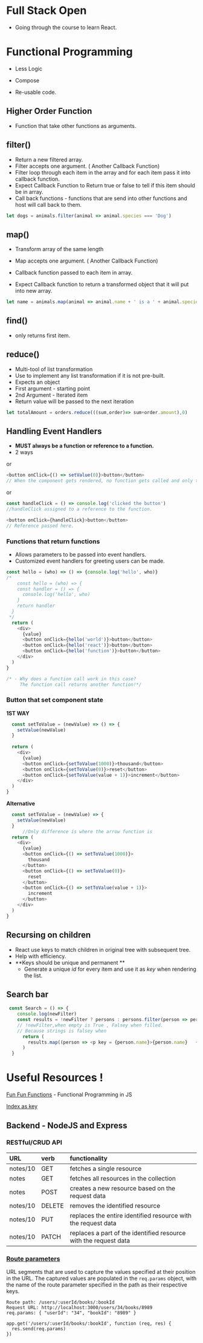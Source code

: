 # Full Stack Open

- Going through the course to learn React.




# Functional Programming

- Less Logic

- Compose

- Re-usable code.

  

## Higher Order Function

- Function that take other functions as arguments.

## filter()

- Return  a new filtered array.
- Filter accepts one argument. ( Another Callback Function)
- Filter loop through each item in the array and for each item pass it into callback function.
- Expect Callback Function to Return true or false to tell if this item should be in array.
- Call back functions - functions that are send into other functions and host will call back to them.



```javascript
let dogs = animals.filter(animal => animal.species === 'Dog')
```



## map()

- Transform array of the same length
- Map accepts one argument. ( Another Callback Function)

- Callback function passed to each item in array.
- Expect Callback function to return a transformed object that it will put into new array.



```javascript
let name = animals.map(animal => animal.name + ' is a ' + animal.species)
```

## find()

- only returns first item.

## reduce()

- Multi-tool of list transformation
- Use to implement any list transformation if it is not pre-built.
- Expects an object
- First argument - starting point
- 2nd Argument - Iterated item
- Return value will be passed to the next iteration

```javascript
let totalAmount = orders.reduce(((sum,order)=> sum+order.amount),0)
```



## Handling Event Handlers

- **MUST always be a function or reference to a function.**
- 2 ways

or 

```javascript
<button onClick={() => setValue(0)}>button</button>
// When the component gets rendered, no function gets called and only the reference to the arrow function is set to the event handler.
```

or

```javascript
const handleClick = () => console.log('clicked the button')
//handleClick assigned to a reference to the function.

<button onClick={handleClick}>button</button>
// Reference passed here.

```





### Functions that return functions

- Allows parameters to be passed into event handlers.
-  Customized event handlers for greeting users can be made.

```javascript
const hello = (who) => () => {console.log('hello', who)} 
/*  
	const hello = (who) => {
    const handler = () => {
      console.log('hello', who)
    }
    return handler
  }  
 */
  return (
    <div>
      {value}
      <button onClick={hello('world')}>button</button>
      <button onClick={hello('react')}>button</button>
      <button onClick={hello('function')}>button</button>
    </div>
  )
}

/* - Why does a function call work in this case?
     The function call returns another function!*/
```



### Button that set component state

**1ST WAY**

```javascript
  const setToValue = (newValue) => () => {
    setValue(newValue)
  }
  
  return (
    <div>
      {value}
      <button onClick={setToValue(1000)}>thousand</button>
      <button onClick={setToValue(0)}>reset</button>
      <button onClick={setToValue(value + 1)}>increment</button>
    </div>
  )
}
```

**Alternative**

```javascript
  const setToValue = (newValue) => {         
    setValue(newValue)
  }
      //Only difference is where the arrow function is
  return (
    <div>
      {value}
      <button onClick={() => setToValue(1000)}>
        thousand
      </button>
      <button onClick={() => setToValue(0)}>
        reset
      </button>
      <button onClick={() => setToValue(value + 1)}>
        increment
      </button>
    </div>
  )
}
```

## Recursing on children

- React use keys to match children in original tree with subsequent tree.
- Help with efficiency.
- **Keys should be unique and permanent **
  -  Generate a unique *id* for every item and use it as *key* when rendering the list. 

## Search bar

```javascript
 const Search = () => {
    console.log(newFilter)
    const results = !newFilter ? persons : persons.filter(person => person.name.toLowerCase().includes(newFilter.toLowerCase())) 
    // !newFilter,when empty is True , Falsey when filled.
    // Because strings is falsey when 
      return (
        results.map((person => <p key = {person.name}>{person.name}   {person.number}</p>))
      )
  }
```



# Useful Resources !

[Fun Fun Functions](https://www.youtube.com/playlist?list=PL0zVEGEvSaeEd9hlmCXrk5yUyqUag-n84) - Functional Programming in JS

[Index as key](https://medium.com/@robinpokorny/index-as-a-key-is-an-anti-pattern-e0349aece318)







## Backend - NodeJS and Express

### RESTful/CRUD API

| URL      | verb   | functionality                                                |
| :------- | :----- | :----------------------------------------------------------- |
| notes/10 | GET    | fetches a single resource                                    |
| notes    | GET    | fetches all resources in the collection                      |
| notes    | POST   | creates a new resource based on the request data             |
| notes/10 | DELETE | removes the identified resource                              |
| notes/10 | PUT    | replaces the entire identified resource with the request data |
| notes/10 | PATCH  | replaces a part of the identified resource with the request data |

### [Route parameters](http://expressjs.com/en/guide/routing.html#route-parameters)

URL segments that are used to capture the values specified at their position in the URL. The captured values are populated in the `req.params` object, with the name of the route parameter specified in the path as their respective keys.

```
Route path: /users/:userId/books/:bookId
Request URL: http://localhost:3000/users/34/books/8989
req.params: { "userId": "34", "bookId": "8989" }

app.get('/users/:userId/books/:bookId', function (req, res) {
  res.send(req.params)
})
```

